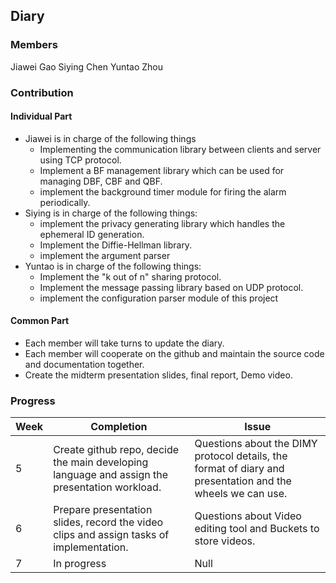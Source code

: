 ## Diary

### Members

Jiawei Gao  Siying Chen  Yuntao Zhou

### Contribution

#### Individual Part

- Jiawei is in charge of the following things
  - Implementing the communication library between clients and server using TCP protocol.
  - Implement a BF management library which can be used for managing DBF, CBF and QBF.
  - implement the background timer module for firing the alarm periodically.
- Siying is in charge of the following things:
  - implement the privacy generating library which handles the ephemeral ID generation. 
  - Implement the Diffie-Hellman library.
  - implement the argument parser
- Yuntao is in charge of the following things:
  - Implement the "k out of n" sharing protocol.
  - Implement the message passing library based on UDP protocol.
  - implement the configuration parser module of this project

#### Common Part

- Each member will take turns to update the diary.
- Each member will cooperate on the github and maintain the source code and documentation together.
- Create the midterm presentation slides, final report, Demo video.

### Progress

| Week | Completion                                                   | Issue                                                        |
| ---- | ------------------------------------------------------------ | ------------------------------------------------------------ |
| 5    | Create github repo, decide the main developing language and assign the presentation workload. | Questions about the DIMY protocol details, the format of diary and presentation and the wheels we can use. |
| 6    | Prepare presentation slides, record the video clips and  assign tasks of implementation. | Questions about Video editing tool and Buckets to store videos. |
| 7    | In progress                                                  | Null                                                         |